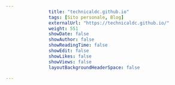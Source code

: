 ---
                title: "technicaldc.github.io"
                tags: [Sito personale, Blog]
                externalUrl: "https://technicaldc.github.io/"
                weight: 551
                showDate: false
                showAuthor: false
                showReadingTime: false
                showEdit: false
                showLikes: false
                showViews: false
                layoutBackgroundHeaderSpace: false
                ---

